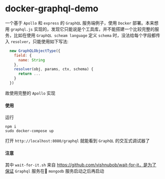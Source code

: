 # docker-graphql-demo

一个基于 `Apollo` 和 `express` 的 `GraphQL` 服务端例子，使用 `Docker` 部署。本来想用 `graphql.js` 实现的，发现它只能说是个工具库，并不能搭建一个比较完整的服务，比如在使用 `GraphQL scheam language` 定义 `schema` 时，没法给每个字段都传入  `resolver`，只能使用如下写法:
```javascript
  new GraphQLObjectType({
    field: {
      name: String
    },
    resolver(obj, params, ctx, schema) {
      return ...
    }
  })
```
故使用完整的 `Apollo` 实现

#### 使用
运行
```
npm i
sudo docker-compose up
```
打开 `http://localhost:8080/graphql` 就能看到 `GraphQL` 的交互式调试器了

#### 注意
其中 `wait-for-it.sh` 来自 https://github.com/vishnubob/wait-for-it，是为了保证 `Graphql` 服务在 `mongodb` 服务启动之后再启动

